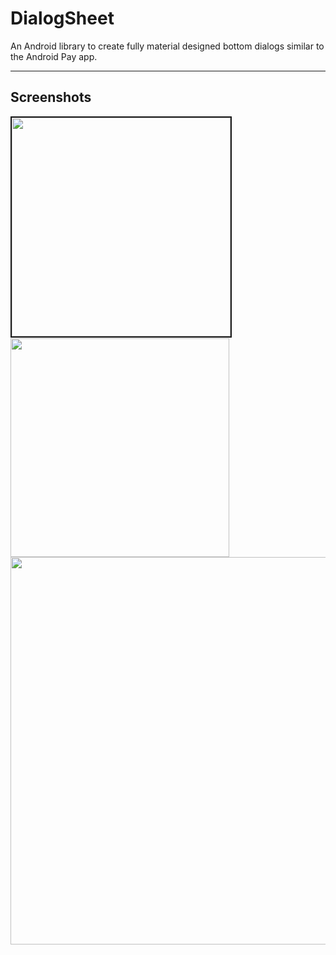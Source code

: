 # DialogSheet
An Android library to create fully material designed bottom dialogs similar to the Android Pay app.

---

## Screenshots
<img src="https://raw.githubusercontent.com/marcoscgdev/DialogSheet/master/screenshots/1.png" border="2" width="350">&nbsp;&nbsp;&nbsp;&nbsp;<img src="https://raw.githubusercontent.com/marcoscgdev/DialogSheet/master/screenshots/2.png" width="350">
<img src="https://raw.githubusercontent.com/marcoscgdev/DialogSheet/master/screenshots/3.png" width="620">
